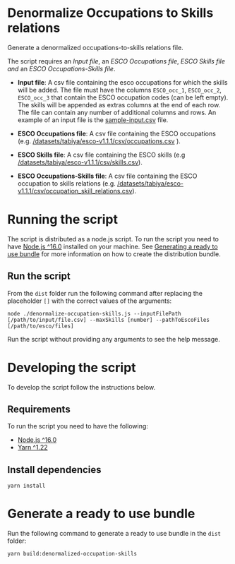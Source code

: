 # Denormalize Occupations to Skills relations

Generate a denormalized occupations-to-skills relations file.

The script requires an _Input file_, an _ESCO Occupations file_, _ESCO Skills file and_ an _ESCO Occupations-Skills file_.

- **Input file**:
  A csv file containing the esco occupations for which the skills will be added. The file must have the columns `ESCO_occ_1`, `ESCO_occ_2`, `ESCO_occ_3` that contain the ESCO occupation codes (can be left empty). The skills will be appended as extras columns at the end of each row. The file can contain any number of additional columns and rows. An example of an input file is the [sample-input.csv](test-cases/sample-input.csv) file.

- **ESCO Occupations file**: A csv file containing the ESCO occupations (e.g. [/datasets/tabiya/esco-v1.1.1/csv/occupations.csv](../../datasets/tabiya/esco-v1.1.1/csv/occupations.csv) ).

- **ESCO Skills file**: A csv file containing the ESCO skills (e.g [/datasets/tabiya/esco-v1.1.1/csv/skills.csv](../../datasets/tabiya/esco-v1.1.1/csv/skills.csv)).

- **ESCO Occupations-Skills file**: A csv  file containing the ESCO occupation to skills relations (e.g. [/datasets/tabiya/esco-v1.1.1/csv/occupation_skill_relations.csv](../../datasets/tabiya/esco-v1.1.1/csv/occupation_skill_relations.csv)).

# Running the script 
The script is distributed as a node.js script. To run the script you need to have [Node.js ^16.0](https://nodejs.org/dist/latest-v16.x/) installed on your machine. See  [Generating a ready to use bundle](#Generate-a-ready-to-use-bundle) for more information on how to create the distribution bundle.

## Run the script
From the `dist` folder run the following command after replacing the placeholder `[]` with the correct values of the arguments:

```
node ./denormalize-occupation-skills.js --inputFilePath [/path/to/input/file.csv] --maxSkills [number] --pathToEscoFiles [/path/to/esco/files]

```
Run the script without providing any arguments to see the help message.

# Developing the script

To develop the script follow the instructions below.

## Requirements

To run the script you need to have the following:
- [Node.js ^16.0](https://nodejs.org/dist/latest-v16.x/)
- [Yarn ^1.22](https://classic.yarnpkg.com/en/)

## Install dependencies

```
yarn install
```

# Generate a ready to use bundle

Run the following command to generate a ready to use bundle in the `dist` folder:

```
yarn build:denormalized-occupation-skills
```